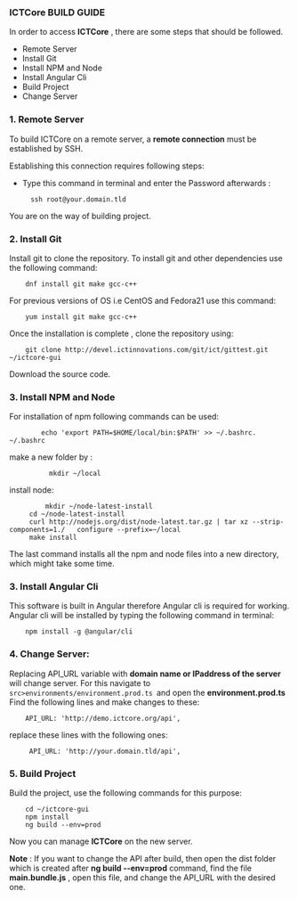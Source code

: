 ### ICTCore BUILD GUIDE

In order to access **ICTCore** , there are some steps that should be followed.
* Remote Server
* Install Git
* Install NPM and Node
* Install Angular Cli
* Build Project
* Change Server

### 1. Remote Server

To build ICTCore on a remote server, a **remote connection** must be established by SSH.

Establishing this connection requires following steps:
 
* Type this command in terminal and enter the Password afterwards :

        ssh root@your.domain.tld

You are on the way of building project.

### 2. Install Git

Install git to clone the repository.
To install git and other dependencies use the following command:

        dnf install git make gcc-c++

For previous versions of OS i.e CentOS and Fedora21 use this command:

        yum install git make gcc-c++

Once the installation is complete , clone the repository using:

        git clone http://devel.ictinnovations.com/git/ict/gittest.git ~/ictcore-gui     

Download the source code.

### 3. Install NPM and Node

For installation of npm following commands can be used:
         
            echo 'export PATH=$HOME/local/bin:$PATH' >> ~/.bashrc. ~/.bashrc

make a new folder by :
         
              mkdir ~/local

install node:
          
             mkdir ~/node-latest-install
         cd ~/node-latest-install
         curl http://nodejs.org/dist/node-latest.tar.gz | tar xz --strip-components=1./   configure --prefix=~/local
         make install

The last command installs all the npm and node files into a new directory, which might take some time.

### 3. Install Angular Cli

This software is built in Angular therefore Angular cli is required for working.
Angular cli will be installed by typing the following command in terminal:

        npm install -g @angular/cli
        

### 4. Change Server:
Replacing API_URL variable with **domain name or IPaddress of the server** will change server. For this navigate to `src>environments/environment.prod.ts `and open the **environment.prod.ts**
Find the following lines and make changes to these:

        API_URL: 'http://demo.ictcore.org/api',

replace these lines with the following ones:

         API_URL: 'http://your.domain.tld/api',


### 5. Build Project

Build the project, use the following commands for this purpose:

        cd ~/ictcore-gui
        npm install
        ng build --env=prod
        
Now you can manage **ICTCore** on the new server.

**Note** : If you want to change the API after build, then open the dist folder which is created after **ng build --env=prod** command, find the file **main.bundle.js** , open this file, and change the API_URL with the desired one.

